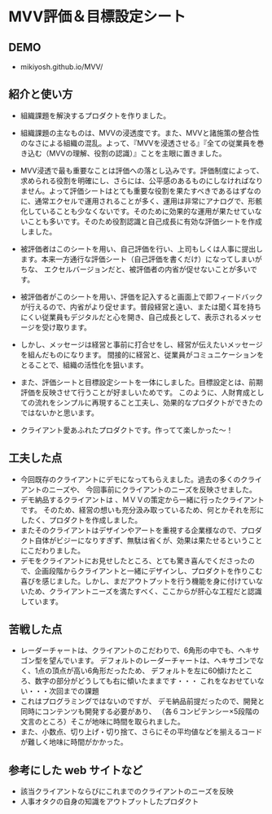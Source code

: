 # MVV評価＆目標設定シート

## DEMO

  - mikiyosh.github.io/MVV/

## 紹介と使い方

  - 組織課題を解決するプロダクトを作りました。
  
  - 組織課題の主なものは、MVVの浸透度です。また、MVVと諸施策の整合性のなさによる組織の混乱。よって、『MVVを浸透させる』『全ての従業員を巻き込む（MVVの理解、役割の認識）』ことを主眼に置きました。
  
  - MVV浸透で最も重要なことは評価への落とし込みです。評価制度によって、求められる役割を明確にし、さらには、公平感のあるものにしなければなりません。よって評価シートはとても重要な役割を果たすべきであるはずなのに、通常エクセルで運用されることが多く、運用は非常にアナログで、形骸化していることも少なくないです。そのために効果的な運用が果たせていないことも多いです。そのため役割認識と自己成長に有効な評価シートを作成しました。

  - 被評価者はこのシートを用い、自己評価を行い、上司もしくは人事に提出します。本来一方通行な評価シート（自己評価を書くだけ）になってしまいがちな、
エクセルバージョンだと、被評価者の内省が促せないことが多いです。

  - 被評価者がこのシートを用い、評価を記入すると画面上で即フィードバックが行えるので、内省がより促せます。普段経営と遠い、または聞く耳を持ちにくい従業員もデジタルだと心を開き、自己成長として、表示されるメッセージを受け取ります。

  - しかし、メッセージは経営と事前に打合せをし、経営が伝えたいメッセージを組んだものになります。
  間接的に経営と、従業員がコミュニケーションをとることで、組織の活性化を狙います。

  - また、評価シートと目標設定シートを一体にしました。目標設定とは、前期評価を反映させて行うことが好ましいためです。
  このように、人財育成としての流れをシンプルに再現すること工夫し、効果的なプロダクトができたのではないかと思います。

 - クライアント愛あふれたプロダクトです。作ってて楽しかった～！

## 工夫した点

  - 今回既存のクライアントにデモになってもらえました。過去の多くのクライアントのニーズや、
  今回事前にクライアントのニーズを反映させました。
  - デモ納品するクライアントは 、ＭＶＶの策定から一緒に行ったクライアントです。
  そのため、経営の想いも充分汲み取っているため、何とかそれを形にしたく、プロダクトを作成しました。
   - またそのクライアントはデザインやアートを重視する企業様なので、プロダクト自体がビジーになりすぎず、無駄は省くが、効果は果たせるということにこだわりました。
  - デモをクライアントにお見せしたところ、とても驚き喜んでくださったので、企画段階からクライアントと一緒にデザインし、プロダクトを作りこむ喜びを感じました。しかし、まだアウトプットを行う機能を身に付けていないため、クライアントニーズを満たすべく、ここからが肝心な工程だと認識しています。

## 苦戦した点

  - レーダーチャートは、クライアントのこだわりで、6角形の中でも、ヘキサゴン型を望んでいます。
  デフォルトのレーダーチャートは、ヘキサゴンでなく、1点の頂点が高い6角形だったため、
  デフォルトを左に60傾けたところ、数字の部分がどうしても右に傾いたままです・・・
  これをなおせていない・・・次回までの課題
  - これはプログラミングではないのですが、 デモ納品前提だったので、開発と同時にコンテンツも開発する必要があり、  （各６コンピテンシー×5段階の文言のところ）そこが地味に時間を取られました。
  - また、小数点、切り上げ・切り捨て、さらにその平均値などを揃えるコードが難しく地味に時間がかかった。


## 参考にした web サイトなど

  - 該当クライアントならびにこれまでのクライアントのニーズを反映
 - 人事オタクの自身の知識をアウトプットしたプロダクト

